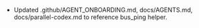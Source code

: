 - Updated .github/AGENT_ONBOARDING.md, docs/AGENTS.md, docs/parallel-codex.md to reference bus_ping helper.
